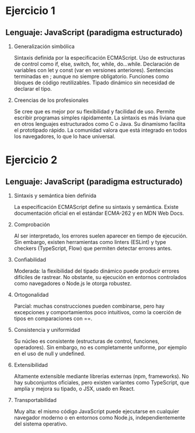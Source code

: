 # Ejercicio 1
## Lenguaje: JavaScript (paradigma estructurado)
1. Generalización simbólica

      Sintaxis definida por la especificación ECMAScript. Uso de estructuras de control como if, else, switch, for, while, do…while. Declaración de variables con let y const (var en versiones anteriores). Sentencias terminadas en ; aunque no siempre obligatorio. Funciones como bloques de código reutilizables. Tipado dinámico sin necesidad de declarar el tipo.

2. Creencias de los profesionales

      Se cree que es mejor por su flexibilidad y facilidad de uso. Permite escribir programas simples rápidamente. La sintaxis es más liviana que en otros lenguajes estructurados como C o Java. Su dinamismo facilita el prototipado rápido. La comunidad valora que está integrado en todos los navegadores, lo que lo hace universal.


# Ejercicio 2
## Lenguaje: JavaScript (paradigma estructurado)

1. Sintaxis y semántica bien definida

      La especificación ECMAScript define su sintaxis y semántica. Existe documentación oficial en el estándar ECMA-262 y en MDN Web Docs.

2. Comprobación

      Al ser interpretado, los errores suelen aparecer en tiempo de ejecución. Sin embargo, existen herramientas como linters (ESLint) y type checkers (TypeScript, Flow) que permiten detectar errores antes.

3. Confiabilidad

      Moderada: la flexibilidad del tipado dinámico puede producir errores difíciles de rastrear. No obstante, su ejecución en entornos controlados como navegadores o Node.js le otorga robustez.

4. Ortogonalidad

      Parcial: muchas construcciones pueden combinarse, pero hay excepciones y comportamientos poco intuitivos, como la coerción de tipos en comparaciones con ==.

5. Consistencia y uniformidad

      Su núcleo es consistente (estructuras de control, funciones, operadores). Sin embargo, no es completamente uniforme, por ejemplo en el uso de null y undefined.

6. Extensibilidad

      Altamente extensible mediante librerías externas (npm, frameworks). No hay subconjuntos oficiales, pero existen variantes como TypeScript, que amplía y mejora su tipado, o JSX, usado en React.

7. Transportabilidad

      Muy alta: el mismo código JavaScript puede ejecutarse en cualquier navegador moderno o en entornos como Node.js, independientemente del sistema operativo.
